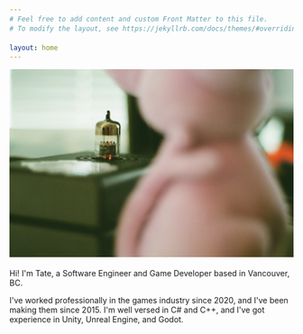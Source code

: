 ```yaml
---
# Feel free to add content and custom Front Matter to this file.
# To modify the layout, see https://jekyllrb.com/docs/themes/#overriding-theme-defaults

layout: home
---
```

<div align="center"><img src="/assets/images/tube-amp.jpg" alt="High aperture tube amp"/></div>

<br />
Hi! I'm Tate, a Software Engineer and Game Developer based in Vancouver, BC.

I've worked professionally in the games industry since 2020, and I've been making them since 2015. I'm well versed in C# and C++, and I've got experience in Unity, Unreal Engine, and Godot.
<br /><br /><br /><br />